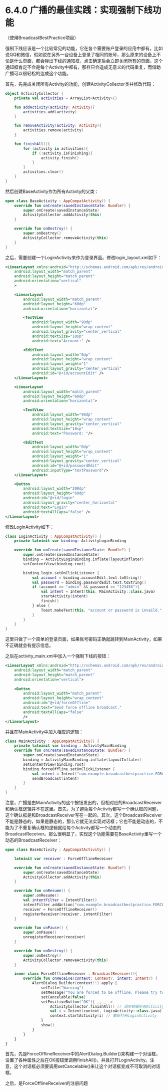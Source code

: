 # 6.4.0 广播的最佳实践：实现强制下线功能

（使用BroadcastBestPractice项目）

强制下线应该是一个比较常见的功能，它在各个需要账户登录的应用中都有。比如说QQ和微信，假如说在另外一台设备上登录了相同的账号，那么原来的设备上不论是什么页面，都会弹出下线的通知框，点击确定后会立即关闭所有的页面。这个通知框肯定不会是每个Activity中都有，那样只会造成无意义的代码重复，而借助广播可以很轻松的达成这个功能。

首先，先完成关闭所有Activity的功能，创建ActivityCollector类并修改代码：

```kotlin
object ActivityCollector {
    private val activities = ArrayList<Activity>()

    fun addActivity(activity: Activity){
        activities.add(activity)
    }

    fun removeActivity(activity: Activity){
        activities.remove(activity)
    }

    fun finishAll(){
        for (activity in activities){
            if (!activity.isFinishing){
                activity.finish()
            }
        }
        activities.clear()
    }
}
```

然后创建BaseActivity作为所有Activity的父类：

```kotlin
open class BaseActivity : AppCompatActivity() {
    override fun onCreate(savedInstanceState: Bundle?) {
        super.onCreate(savedInstanceState)
        ActivityCollector.addActivity(this)
    }

    override fun onDestroy() {
        super.onDestroy()
        ActivityCollector.removeActivity(this)
    }
}
```

之后，需要创建一个LoginActivity来作为登录界面。修改login_layout.xml如下：

```xml
<LinearLayout xmlns:android="http://schemas.android.com/apk/res/android"
    android:layout_width="match_parent"
    android:layout_height="match_parent"
    android:orientation="vertical"
    >

    <LinearLayout
        android:layout_width="match_parent"
        android:layout_height="60dp"
        android:orientation="horizontal">

        <TextView
            android:layout_width="90dp"
            android:layout_height="wrap_content"
            android:layout_gravity="center_vertical"
            android:textSize="18sp"
            android:text="Account:" />

        <EditText
            android:layout_width="0dp"
            android:layout_height="wrap_content"
            android:layout_weight="1"
            android:layout_gravity="center_vertical"
            android:id="@+id/accountEdit" />
    </LinearLayout>

    <LinearLayout
        android:layout_width="match_parent"
        android:layout_height="60dp"
        android:orientation="horizontal">

        <TextView
            android:layout_width="90dp"
            android:layout_height="wrap_content"
            android:layout_gravity="center_vertical"
            android:textSize="18sp"
            android:text="Password: "/>

        <EditText
            android:layout_width="0dp"
            android:layout_height="wrap_content"
            android:layout_weight="1"
            android:layout_gravity="center_vertical"
            android:id="@+id/passwordEdit"
            android:inputType="textPassword"/>
    </LinearLayout>

    <Button
        android:layout_width="200dp"
        android:layout_height="60dp"
        android:id="@+id/login"
        android:layout_gravity="center_horizontal"
        android:text="Login"
        android:textAllCaps="false" />
</LinearLayout>
```

修改LoginActivity如下：

```kotlin
class LoginActivity : AppCompatActivity() {
    private lateinit var binding: ActivityLoginBinding

    override fun onCreate(savedInstanceState: Bundle?) {
        super.onCreate(savedInstanceState)
        binding = ActivityLoginBinding.inflate(layoutInflater)
        setContentView(binding.root)

        binding.login.setOnClickListener {
            val account = binding.accountEdit.text.toString()
            val password = binding.passwordEdit.text.toString()
            if (account == "admin" && password == "123456"){
                val intent = Intent(this, MainActivity::class.java)
                startActivity(intent)
                finish()
            } else {
                Toast.makeText(this, "account or password is invaild.", Toast.LENGTH_SHORT).show()
            }
        }
    }
}
```

这里只做了一个简单的登录页面，如果账号密码正确就跳转到MainActivity，如果不正确就会有提示信息。

之后在activity_main.xml中加入一个强制下线的按钮：

```xml
<LinearLayout xmlns:android="http://schemas.android.com/apk/res/android"
    android:layout_width="match_parent"
    android:layout_height="match_parent"
    android:orientation="vertical">
  
    <Button
        android:layout_width="match_parent"
        android:layout_height="wrap_content"
        android:id="@+id/forceOffline"
        android:text="Send force offline broadcast."
        android:textAllCaps="false"
        />
</LinearLayout>
```

并且在MainActivity中加入相应的逻辑：

```kotlin
class MainActivity : AppCompatActivity() {
    private lateinit var binding : ActivityMainBinding
    override fun onCreate(savedInstanceState: Bundle?) {
        super.onCreate(savedInstanceState)
        binding = ActivityMainBinding.inflate(layoutInflater)
        setContentView(binding.root)
        binding.forceOffline.setOnClickListener {
            val intent = Intent("com.example.broadcastbestpractice.FORCE_OFFLINE")
            sendBroadcast(intent)
        }
    }
}
```

注意，广播是由MainActivity的这个按钮发出的，但相对应的BroadcastReceiver和确认框逻辑并不在这里。首先，为了避免每个Activity都写一个确认框的问题，这个确认框是和BroadcastReceiver写在一起的。其次，这个BroadcastReceiver不能是静态的，如果是静态的，那么它就无法实现对话框；它也不能是动态的，不能为了不重复确认框的逻辑就给每个Activity都写一个动态的BroadcastReceiver。那么很明显了，实现这个功能需要在BaseActivity里写一个动态的BroadcastReceiver：

```kotlin
open class BaseActivity : AppCompatActivity() {

    lateinit var receiver : ForceOfflineReceiver

    override fun onCreate(savedInstanceState: Bundle?) {
        super.onCreate(savedInstanceState)
        ActivityCollector.addActivity(this)
    }

    override fun onResume() {
        super.onResume()
        val intentFilter = IntentFilter()
        intentFilter.addAction("com.example.broadcastbestpractice.FORCE_OFFLINE")
        receiver = ForceOfflineReceiver()
        registerReceiver(receiver, intentFilter)
    }

    override fun onPause() {
        super.onPause()
        unregisterReceiver(receiver)
    }

    override fun onDestroy() {
        super.onDestroy()
        ActivityCollector.removeActivity(this)
    }

    inner class ForceOfflineReceiver : BroadcastReceiver(){
        override fun onReceive(context: Context?, intent: Intent?) {
            AlertDialog.Builder(context!!).apply {
                setTitle("Warning")
                setMessage("You are forced to be offline. Please try to login again.")
                setCancelable(false)
                setPositiveButton("OK"){ _, _ ->
                    ActivityCollector.finishAll() // 调用销毁所有Activity的方法
                    val i = Intent(context, LoginActivity::class.java)
                    context.startActivity(i) // 重新打开LoginActivity
                }
                show()
            }
        }
    }
}
```

首先，先是ForceOfflineReceiver中的AlertDialog.Builder()来构建一个对话框，设置了各种属性之后在OK按钮里调用finishAll()，并且打开LoginActivity。注意，这个对话框必须要调用setCancelable()来让这个对话框变成不可取消的对话框。

之后，是ForceOfflineReceiver的注册问题
